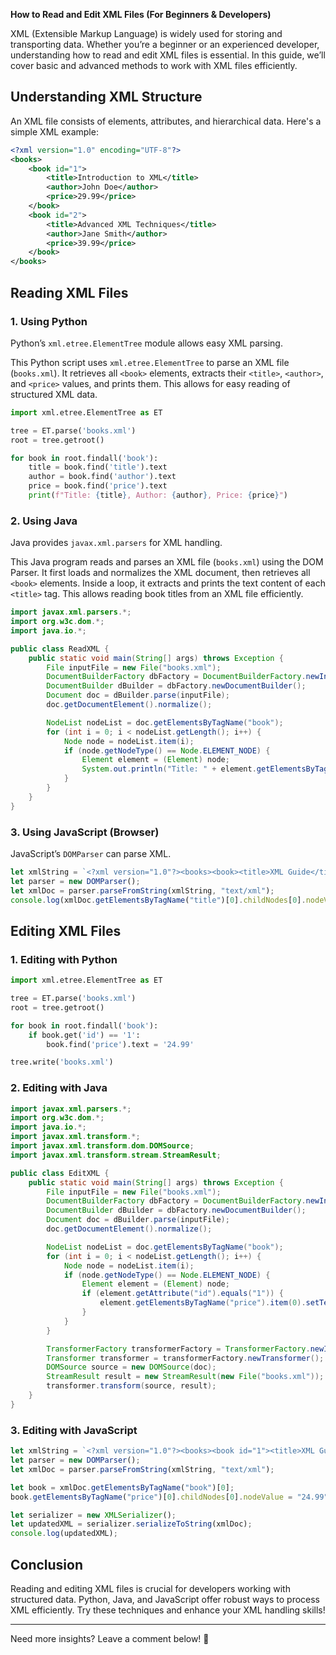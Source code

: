 **How to Read and Edit XML Files (For Beginners & Developers)**

XML (Extensible Markup Language) is widely used for storing and transporting data. Whether you’re a beginner or an experienced developer, understanding how to read and edit XML files is essential. In this guide, we’ll cover basic and advanced methods to work with XML files efficiently.

## Understanding XML Structure

An XML file consists of elements, attributes, and hierarchical data. Here's a simple XML example:

```xml
<?xml version="1.0" encoding="UTF-8"?>
<books>
    <book id="1">
        <title>Introduction to XML</title>
        <author>John Doe</author>
        <price>29.99</price>
    </book>
    <book id="2">
        <title>Advanced XML Techniques</title>
        <author>Jane Smith</author>
        <price>39.99</price>
    </book>
</books>
```

## Reading XML Files

### 1. Using Python
Python’s `xml.etree.ElementTree` module allows easy XML parsing.

This Python script uses `xml.etree.ElementTree` to parse an XML file (`books.xml`). It retrieves all `<book>` elements, extracts their `<title>`, `<author>`, and `<price>` values, and prints them. This allows for easy reading of structured XML data.

```python
import xml.etree.ElementTree as ET

tree = ET.parse('books.xml')
root = tree.getroot()

for book in root.findall('book'):
    title = book.find('title').text
    author = book.find('author').text
    price = book.find('price').text
    print(f"Title: {title}, Author: {author}, Price: {price}")
```

### 2. Using Java
Java provides `javax.xml.parsers` for XML handling.

This Java program reads and parses an XML file (`books.xml`) using the DOM Parser. It first loads and normalizes the XML document, then retrieves all `<book>` elements. Inside a loop, it extracts and prints the text content of each `<title>` tag. This allows reading book titles from an XML file efficiently.

```java
import javax.xml.parsers.*;
import org.w3c.dom.*;
import java.io.*;

public class ReadXML {
    public static void main(String[] args) throws Exception {
        File inputFile = new File("books.xml");
        DocumentBuilderFactory dbFactory = DocumentBuilderFactory.newInstance();
        DocumentBuilder dBuilder = dbFactory.newDocumentBuilder();
        Document doc = dBuilder.parse(inputFile);
        doc.getDocumentElement().normalize();

        NodeList nodeList = doc.getElementsByTagName("book");
        for (int i = 0; i < nodeList.getLength(); i++) {
            Node node = nodeList.item(i);
            if (node.getNodeType() == Node.ELEMENT_NODE) {
                Element element = (Element) node;
                System.out.println("Title: " + element.getElementsByTagName("title").item(0).getTextContent());
            }
        }
    }
}
```

### 3. Using JavaScript (Browser)
JavaScript’s `DOMParser` can parse XML.

```javascript
let xmlString = `<?xml version="1.0"?><books><book><title>XML Guide</title></book></books>`;
let parser = new DOMParser();
let xmlDoc = parser.parseFromString(xmlString, "text/xml");
console.log(xmlDoc.getElementsByTagName("title")[0].childNodes[0].nodeValue);
```

## Editing XML Files

### 1. Editing with Python

```python
import xml.etree.ElementTree as ET

tree = ET.parse('books.xml')
root = tree.getroot()

for book in root.findall('book'):
    if book.get('id') == '1':
        book.find('price').text = '24.99'

tree.write('books.xml')
```

### 2. Editing with Java

```java
import javax.xml.parsers.*;
import org.w3c.dom.*;
import java.io.*;
import javax.xml.transform.*;
import javax.xml.transform.dom.DOMSource;
import javax.xml.transform.stream.StreamResult;

public class EditXML {
    public static void main(String[] args) throws Exception {
        File inputFile = new File("books.xml");
        DocumentBuilderFactory dbFactory = DocumentBuilderFactory.newInstance();
        DocumentBuilder dBuilder = dbFactory.newDocumentBuilder();
        Document doc = dBuilder.parse(inputFile);
        doc.getDocumentElement().normalize();

        NodeList nodeList = doc.getElementsByTagName("book");
        for (int i = 0; i < nodeList.getLength(); i++) {
            Node node = nodeList.item(i);
            if (node.getNodeType() == Node.ELEMENT_NODE) {
                Element element = (Element) node;
                if (element.getAttribute("id").equals("1")) {
                    element.getElementsByTagName("price").item(0).setTextContent("24.99");
                }
            }
        }

        TransformerFactory transformerFactory = TransformerFactory.newInstance();
        Transformer transformer = transformerFactory.newTransformer();
        DOMSource source = new DOMSource(doc);
        StreamResult result = new StreamResult(new File("books.xml"));
        transformer.transform(source, result);
    }
}
```

### 3. Editing with JavaScript

```javascript
let xmlString = `<?xml version="1.0"?><books><book id="1"><title>XML Guide</title><price>29.99</price></book></books>`;
let parser = new DOMParser();
let xmlDoc = parser.parseFromString(xmlString, "text/xml");

let book = xmlDoc.getElementsByTagName("book")[0];
book.getElementsByTagName("price")[0].childNodes[0].nodeValue = "24.99";

let serializer = new XMLSerializer();
let updatedXML = serializer.serializeToString(xmlDoc);
console.log(updatedXML);
```

## Conclusion

Reading and editing XML files is crucial for developers working with structured data. Python, Java, and JavaScript offer robust ways to process XML efficiently. Try these techniques and enhance your XML handling skills!

---

Need more insights? Leave a comment below! 🚀

